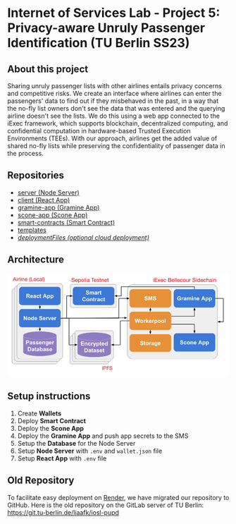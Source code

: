 # Internet of Services Lab - Project 5: Privacy-aware Unruly Passenger Identification (TU Berlin SS23)

## About this project

Sharing unruly passenger lists with other airlines entails privacy concerns and competitive risks. We create an interface where airlines can enter the passengers' data to find out if they misbehaved in the past, in a way that the no-fly list owners don't see the data that was entered and the querying airline doesn't see the lists. We do this using a web app connected to the iExec framework, which supports blockchain, decentralized computing, and confidential computation in hardware-based Trusted Execution Environments (TEEs). With our approach, airlines get the added value of shared no-fly lists while preserving the confidentiality of passenger data in the process.

## Repositories
- [server (Node Server)](https://github.com/Internet-of-Services-Lab-Project-5/server "server")
- [client (React App)](https://github.com/Internet-of-Services-Lab-Project-5/client "client")
- [gramine-app (Gramine App)](https://github.com/Internet-of-Services-Lab-Project-5/gramine-app "gramine-app")
- [scone-app (Scone App)](https://github.com/Internet-of-Services-Lab-Project-5/scone-app "scone-app")
- [smart-contracts (Smart Contract)](https://github.com/Internet-of-Services-Lab-Project-5/smart-contracts "smart-contracts")
- [templates](https://github.com/Internet-of-Services-Lab-Project-5/templates "templates")
- [*deploymentFiles (optional cloud deployment)*](https://github.com/Internet-of-Services-Lab-Project-5/deploymentFiles "deploymentFiles")

## Architecture
![architecture graph](./profile/iosl_pupd_architecture.png)

## Setup instructions
1. Create **Wallets**
2. Deploy **Smart Contract**
3. Deploy the **Scone App**
4. Deploy the **Gramine App** and push app secrets to the SMS
5. Setup the **Database** for the Node Server
6. Setup **Node Server** with `.env` and `wallet.json` file
9. Setup **React App** with `.env` file


## Old Repository
To facilitate easy deployment on [Render](https://render.com/), we have migrated our repository to GitHub. Here is the old repository on the GitLab server of TU Berlin:
https://git.tu-berlin.de/liaafk/iosl-pupd

